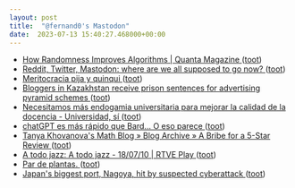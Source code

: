 ```yaml
---
layout: post
title:  "@fernand0's Mastodon"
date:  2023-07-13 15:40:27.468000+00:00
---
```

*  [How Randomness Improves Algorithms \| Quanta Magazine ](https://www.quantamagazine.org/how-randomness-improves-algorithms-20230403) ([toot](https://mastodon.social/@fernand0/110707528660699035))
*  [Reddit, Twitter, Mastodon: where are we all supposed to go now? ](https://www.theverge.com/2023/7/3/23782607/social-web-public-apps-end-reddit-twitter-mastodo) ([toot](https://mastodon.social/@fernand0/110707253687106800))
*  [Meritocracia pija y quinqui ](https://www.lavanguardia.com/opinion/20230704/9084545/meritocraciapija-quinqui.htm) ([toot](https://mastodon.social/@fernand0/110706459333052901))
*  [Bloggers in Kazakhstan receive prison sentences for advertising pyramid schemes ](https://globalvoices.org/2023/07/03/bloggers-in-kazakhstan-receive-prison-sentences-for-advertising-pyramid-schemes) ([toot](https://mastodon.social/@fernand0/110706350786312646))
*  [Necesitamos más endogamia universitaria para mejorar la calidad de la docencia - Universidad, sí ](https://www.universidadsi.es/necesitamos-mas-endogamia-universitaria-para-mejorar-la-calidad-de-la-docencia) ([toot](https://mastodon.social/@fernand0/110706117098282253))
*  [chatGPT es más rápido que Bard... O eso parece ](https://mastodon.social/@fernand0/110705874801228147) ([toot](https://mastodon.social/@fernand0/110705874801228147))
*  [Tanya Khovanova's Math Blog  » Blog Archive   » A Bribe for a 5-Star Review ](https://blog.tanyakhovanova.com/2023/07/a-bribe-for-a-5-star-review) ([toot](https://mastodon.social/@fernand0/110705789811710080))
*  [A todo jazz: A todo jazz - 18/07/10 \| RTVE Play ](https://www.rtve.es/play/audios/a-todo-jazz/todo-jazz-john-coltrane-love-supreme-18-07-10/795416) ([toot](https://mastodon.social/@fernand0/110705571584522595))
*  [Par de plantas. ](https://avecesunafoto.wordpress.com/2023/07/12/par-de-plantas) ([toot](https://mastodon.social/@fernand0/110702343493733718))
*  [Japan's biggest port, Nagoya, hit by suspected cyberattack ](https://asia.nikkei.com/Business/Technology/Japan-s-biggest-port-Nagoya-hit-by-suspected-cyberattac) ([toot](https://mastodon.social/@fernand0/110702321992655931))
